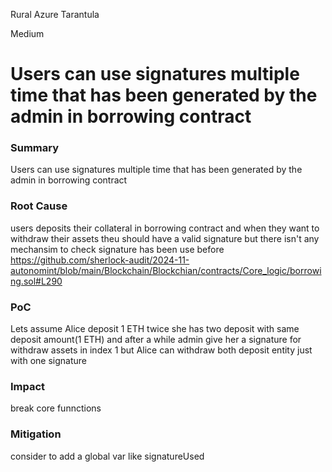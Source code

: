 Rural Azure Tarantula

Medium

# Users can use signatures multiple time that has been generated by the admin in borrowing contract

### Summary
Users can use signatures multiple time that has been generated by the admin in borrowing contract

### Root Cause

users deposits their collateral in borrowing contract and when they want to withdraw their assets theu should have a valid signature but there isn't any mechansim to check signature has been use before 
https://github.com/sherlock-audit/2024-11-autonomint/blob/main/Blockchain/Blockchian/contracts/Core_logic/borrowing.sol#L290

### PoC
Lets assume Alice deposit 1 ETH twice she has two deposit with same deposit amount(1 ETH) and after a while admin give her a signature for withdraw assets in index 1 but Alice can withdraw both deposit entity just with one signature

### Impact
break core funnctions

### Mitigation
consider to add a global var like signatureUsed
